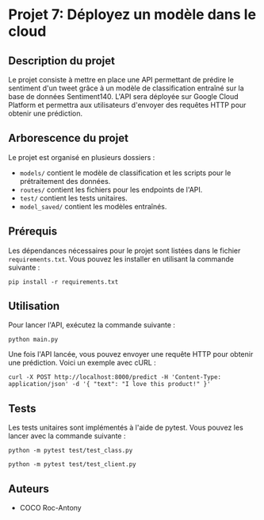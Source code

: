 # Projet 7: Déployez un modèle dans le cloud

## Description du projet

Le projet consiste à mettre en place une API permettant de prédire le sentiment d'un tweet grâce à un modèle de classification entraîné sur la base de données Sentiment140. L'API sera déployée sur Google Cloud Platform et permettra aux utilisateurs d'envoyer des requêtes HTTP pour obtenir une prédiction.

## Arborescence du projet

Le projet est organisé en plusieurs dossiers :

- `models/` contient le modèle de classification et les scripts pour le prétraitement des données.
- `routes/` contient les fichiers pour les endpoints de l'API.
- `test/` contient les tests unitaires.
- `model_saved/` contient les modèles entraînés.

## Prérequis

Les dépendances nécessaires pour le projet sont listées dans le fichier `requirements.txt`. Vous pouvez les installer en utilisant la commande suivante :

`pip install -r requirements.txt`


## Utilisation

Pour lancer l'API, exécutez la commande suivante :

`python main.py`


Une fois l'API lancée, vous pouvez envoyer une requête HTTP pour obtenir une prédiction. Voici un exemple avec cURL :

`curl -X POST
http://localhost:8000/predict
-H 'Content-Type: application/json'
-d '{
"text": "I love this product!"
}'
`

## Tests

Les tests unitaires sont implémentés à l'aide de pytest. Vous pouvez les lancer avec la commande suivante :

`python -m pytest test/test_class.py`


`python -m pytest test/test_client.py`



## Auteurs

- COCO Roc-Antony